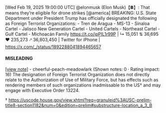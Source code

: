 [Wed Feb 19, 2025 19:00:00 UTC] @elonmusk (Elon Musk)【𝗕】: That means they’re eligible for drone strikes [@america] BREAKING: U.S. State Department under President Trump has officially designated the following as Foreign Terrorist Organizations:  - Tren de Aragua - MS-13 - Sinaloa Cartel - Jalisco New Generation Cartel - United Cartels - Northeast Cartel - Gulf Cartel - Michoacán Family https://t.co/ipPIL1r99P | ↳ 15,051 ⇅ 36,695 ♥ 235,273 🡕 36,803,450 | Twitter for iPhone | https://x.com/_/status/1892288041894465657

#### MISLEADING

[[view note]](https://x.com/i/birdwatch/n/1892312133641121940) - cheerful-peach-meadowlark (Shown notes: 0 · Rating impact: 16)
The designation of Foreign Terrorist Organization does not directly relate to the Authorization of Use of Military Force, but has effects such as rendering members of such organizations inadmissable to the US† and may engage with Executive Order 13224.


† https://uscode.house.gov/view.xhtml?req=granuleid%3AUSC-prelim-title8-section1182&num=0&edition=prelim#substructure-location_a_3_B
